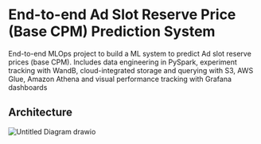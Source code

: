 # End-to-end Ad Slot Reserve Price (Base CPM) Prediction System
End-to-end MLOps project to build a ML system to predict Ad slot reserve prices (base CPM). Includes data engineering in PySpark, experiment tracking with WandB, cloud-integrated storage and querying with S3, AWS Glue, Amazon Athena and visual performance tracking with Grafana dashboards

## Architecture
![Untitled Diagram drawio](https://github.com/user-attachments/assets/450625ad-cf1e-42cc-9363-d87729ab280f)
